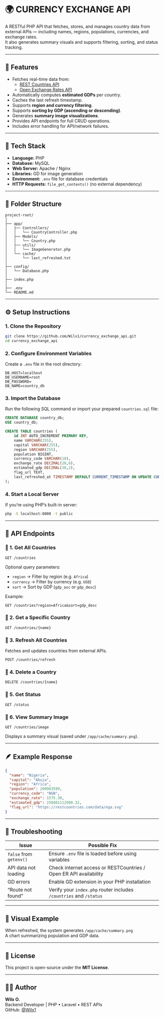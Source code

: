 # 🌍 CURRENCY EXCHANGE API

A RESTful PHP API that fetches, stores, and manages country data from external APIs — including names, regions, populations, currencies, and exchange rates.  
It also generates summary visuals and supports filtering, sorting, and status tracking.

---

## 🚀 Features

- Fetches real-time data from:
  - [REST Countries API](https://restcountries.com/)
  - [Open Exchange Rates API](https://open.er-api.com/)
- Automatically computes **estimated GDPs** per country.
- Caches the last refresh timestamp.
- Supports **region and currency filtering**.
- Supports **sorting by GDP (ascending or descending)**.
- Generates **summary image visualizations**.
- Provides API endpoints for full CRUD operations.
- Includes error handling for API/network failures.

---

## 🧱 Tech Stack

- **Language:** PHP 
- **Database:** MySQL
- **Web Server:** Apache / Nginx
- **Libraries:** GD for image generation
- **Environment:** `.env` file for database credentials
- **HTTP Requests:** `file_get_contents()` (no external dependency)

---

## 📂 Folder Structure

```
project-root/
│
├── app/
│   ├── Controllers/
│   │   └── CountryController.php
│   ├── Models/
│   │   └── Country.php
│   ├── utils/
│   │   └── ImageGenerator.php
│   └── cache/
│       └── last_refreshed.txt
│
├── config/
│   └── Database.php
│
├── index.php
│
├── .env
└── README.md
```

---

## ⚙️ Setup Instructions

### 1. Clone the Repository
```bash
git clone https://github.com/Wilx1/currency_exchange_api.git
cd currency_exchange_api
```

### 2. Configure Environment Variables
Create a `.env` file in the root directory:
```
DB_HOST=localhost
DB_USERNAME=root
DB_PASSWORD=
DB_NAME=country_db
```

### 3. Import the Database
Run the following SQL command or import your prepared `countries.sql` file:
```sql
CREATE DATABASE country_db;
USE country_db;

CREATE TABLE countries (
    id INT AUTO_INCREMENT PRIMARY KEY,
    name VARCHAR(255),
    capital VARCHAR(255),
    region VARCHAR(255),
    population BIGINT,
    currency_code VARCHAR(10),
    exchange_rate DECIMAL(20,6),
    estimated_gdp DECIMAL(30,2),
    flag_url TEXT,
    last_refreshed_at TIMESTAMP DEFAULT CURRENT_TIMESTAMP ON UPDATE CURRENT_TIMESTAMP
);
```

### 4. Start a Local Server
If you’re using PHP’s built-in server:
```bash
php -S localhost:8000 -t public
```

---

## 🧩 API Endpoints

### 🔹 1. Get All Countries
```
GET /countries
```
Optional query parameters:
- `region` → Filter by region (e.g. `Africa`)
- `currency` → Filter by currency (e.g. `USD`)
- `sort` → Sort by GDP (`gdp_asc` or `gdp_desc`)

Example:
```
GET /countries?region=Africa&sort=gdp_desc
```

### 🔹 2. Get a Specific Country
```
GET /countries/{name}
```

### 🔹 3. Refresh All Countries
Fetches and updates countries from external APIs.
```
POST /countries/refresh
```

### 🔹 4. Delete a Country
```
DELETE /countries/{name}
```

### 🔹 5. Get Status
```
GET /status
```

### 🔹 6. View Summary Image
```
GET /countries/image
```
Displays a summary visual (saved under `/app/cache/summary.png`).

---

## 🪶 Example Response

```json
{
  "name": "Nigeria",
  "capital": "Abuja",
  "region": "Africa",
  "population": 200963599,
  "currency_code": "NGN",
  "exchange_rate": 1575.30,
  "estimated_gdp": 250481112990.32,
  "flag_url": "https://restcountries.com/data/nga.svg"
}
```

---

## 🧰 Troubleshooting

| Issue | Possible Fix |
|-------|---------------|
| `false` from `getenv()` | Ensure `.env` file is loaded before using variables |
| API data not loading | Check internet access or RESTCountries / Open ER API availability |
| GD errors | Enable GD extension in your PHP installation |
| “Route not found” | Verify your `index.php` router includes `/countries` and `/status` |

---

## 📸 Visual Example

When refreshed, the system generates `/app/cache/summary.png`  
A chart summarizing population and GDP data.

---

## 📜 License

This project is open-source under the **MIT License**.

---

## 👨‍💻 Author

**Wilx O.**  
Backend Developer | PHP • Laravel • REST APIs  
GitHub: [@Wilx1](https://github.com/Wilx1)
